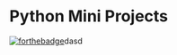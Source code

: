 # Python Mini Projects

[![forthebadge](https://forthebadge.com/images/featured/featured-powered-by-electricity.svg)](https://forthebadge.com)dasd
